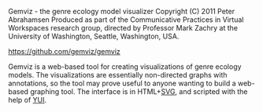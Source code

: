 Gemviz - the genre ecology model visualizer
Copyright (C) 2011 Peter Abrahamsen
Produced as part of the Communicative Practices in Virtual Workspaces research group, directed by Professor Mark Zachry at the University of Washington, Seattle, Washington, USA.

https://github.com/gemviz/gemviz

Gemviz is a web-based tool for creating visualizations of genre ecology models. The visualizations are essentially non-directed graphs with annotations, so the tool may prove useful to anyone wanting to build a web-based graphing tool. The interface is in HTML+<a href="http://en.wikipedia.org/wiki/Scalable_Vector_Graphics">SVG</a>, and scripted with the help of <a href="http://yuilibrary.com/projects/yui3/">YUI</a>.
